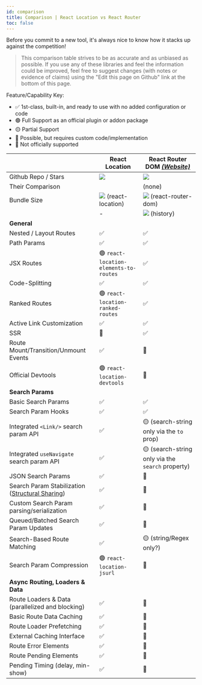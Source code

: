 ```yaml
---
id: comparison
title: Comparison | React Location vs React Router
toc: false
---
```


Before you commit to a new tool, it's always nice to know how it stacks up against the competition!

> This comparison table strives to be as accurate and as unbiased as possible. If you use any of these libraries and feel the information could be improved, feel free to suggest changes (with notes or evidence of claims) using the "Edit this page on Github" link at the bottom of this page.

Feature/Capability Key:

- ✅ 1st-class, built-in, and ready to use with no added configuration or code
- 🟢 Full Support as an official plugin or addon package
- 🟡 Partial Support
- 🔶 Possible, but requires custom code/implementation
- 🛑 Not officially supported

|                                                                                                            | React Location                                                | React Router DOM [_(Website)_][react-router]                |
| ---------------------------------------------------------------------------------------------------------- | ------------------------------------------------------------- | ----------------------------------------------------------- |
| Github Repo / Stars                                                                                        | [![][stars-react-location]][gh-react-location]                | [![][stars-react-router]][gh-react-router]                  |
| Their Comparison                                                                                           |                                                               | (none)                                                      |
| Bundle Size                                                                                                | [![][bp-react-location]][bpl-react-location] (react-location) | [![][bp-react-router]][bpl-react-router] (react-router-dom) |
|                                                                                                            | -                                                             | [![][bp-history]][bpl-history] (history)                    |
| **General**                                                                                                |                                                               |                                                             |
| Nested / Layout Routes                                                                                     | ✅                                                            | ✅                                                          |
| Path Params                                                                                                | ✅                                                            | ✅                                                          |
| JSX Routes                                                                                                 | 🟢 `react-location-elements-to-routes`                        | ✅                                                          |
| Code-Splitting                                                                                             | ✅                                                            | ✅                                                          |
| Ranked Routes                                                                                              | 🟢 `react-location-ranked-routes`                             | ✅                                                          |
| Active Link Customization                                                                                  | ✅                                                            | ✅                                                          |
| SSR                                                                                                        | 🛑                                                            | ✅                                                          |
| Route Mount/Transition/Unmount Events                                                                      | ✅                                                            | 🛑                                                          |
| Official Devtools                                                                                          | 🟢 `react-location-devtools`                                  | 🛑                                                          |
| **Search Params**                                                                                          |                                                               |                                                             |
| Basic Search Params                                                                                        | ✅                                                            | ✅                                                          |
| Search Param Hooks                                                                                         | ✅                                                            | ✅                                                          |
| Integrated `<Link/>` search param API                                                                      | ✅                                                            | 🟡 (search-string only via the `to` prop)                   |
| Integrated `useNavigate` search param API                                                                  | ✅                                                            | 🟡 (search-string only via the `search` property)           |
| JSON Search Params                                                                                         | ✅                                                            | 🔶                                                          |
| Search Param Stabilization ([Structural Sharing](https://en.wikipedia.org/wiki/Persistent_data_structure)) | ✅                                                            | 🔶                                                          |
| Custom Search Param parsing/serialization                                                                  | ✅                                                            | 🔶                                                          |
| Queued/Batched Search Param Updates                                                                        | ✅                                                            | 🛑                                                          |
| Search-Based Route Matching                                                                                | ✅                                                            | 🟡 (string/Regex only?)                                     |
| Search Param Compression                                                                                   | 🟢 `react-location-jsurl`                                     | 🔶                                                          |
| **Async Routing, Loaders & Data**                                                                          |                                                               |                                                             |
| Route Loaders & Data (parallelized and blocking)                                                           | ✅                                                            | 🛑                                                          |
| Basic Route Data Caching                                                                                   | ✅                                                            | 🛑                                                          |
| Route Loader Prefetching                                                                                   | ✅                                                            | 🛑                                                          |
| External Caching Interface                                                                                 | ✅                                                            | 🛑                                                          |
| Route Error Elements                                                                                       | ✅                                                            | 🛑                                                          |
| Route Pending Elements                                                                                     | ✅                                                            | 🛑                                                          |
| Pending Timing (delay, min-show)                                                                           | ✅                                                            | 🛑                                                          |

<!-- ### Notes

> **<sup>1</sup> stuff** -->

<!-- -->

[bp-react-location]: https://badgen.net/bundlephobia/minzip/react-location?label=💾
[bpl-react-location]: https://bundlephobia.com/result?p=react-location
[gh-react-location]: https://github.com/tanstack/react-location
[stars-react-location]: https://img.shields.io/github/stars/tanstack/react-location?label=%F0%9F%8C%9F

<!-- -->

[react-router]: https://github.com/remix-run/react-router
[bp-react-router]: https://badgen.net/bundlephobia/minzip/react-router-dom?label=💾
[bp-history]: https://badgen.net/bundlephobia/minzip/history?label=💾
[gh-react-router]: https://github.com/remix-run/react-router
[stars-react-router]: https://img.shields.io/github/stars/remix-run/react-router?label=%F0%9F%8C%9F
[bpl-react-router]: https://bundlephobia.com/result?p=react-router-dom
[bpl-history]: https://bundlephobia.com/result?p=history

<!-- -->
